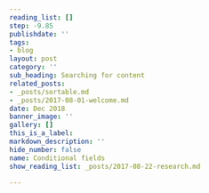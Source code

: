 ```yaml
---
reading_list: []
step: -9.85
publishdate: ''
tags:
- blog
layout: post
category: ''
sub_heading: Searching for content
related_posts:
- _posts/sortable.md
- _posts/2017-08-01-welcome.md
date: Dec 2018
banner_image: ''
gallery: []
this_is_a_label: 
markdown_description: ''
hide_number: false
name: Conditional fields
show_reading_list: _posts/2017-08-22-research.md

---
```

